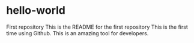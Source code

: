 # hello-world
First repository
This is the README for the first repository
This is the first time using Github. This is an amazing tool for developers.
